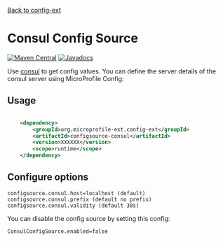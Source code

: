 [Back to config-ext](https://github.com/microprofile-extensions/config-ext/blob/master/README.md)

# Consul Config Source

[![Maven Central](https://maven-badges.herokuapp.com/maven-central/org.microprofile-ext.config-ext/configsource-consul/badge.svg)](https://maven-badges.herokuapp.com/maven-central/org.microprofile-ext.config-ext/configsource-consul)
[![Javadocs](https://www.javadoc.io/badge/org.microprofile-ext.config-ext/configsource-consul.svg)](https://www.javadoc.io/doc/org.microprofile-ext.config-ext/configsource-consul)

Use [consul](https://consul.io/) to get config values. You can define the server details of the consul server using MicroProfile Config:

## Usage

```xml

    <dependency>
        <groupId>org.microprofile-ext.config-ext</groupId>
        <artifactId>configsource-consul</artifactId>
        <version>XXXXXX</version>
        <scope>runtime</scope>
    </dependency>

```

## Configure options

    configsource.consul.host=localhost (default)
    configsource.consul.prefix (default no prefix)
    configsource.consul.validity (default 30s)
  

You can disable the config source by setting this config:
    
    ConsulConfigSource.enabled=false  
